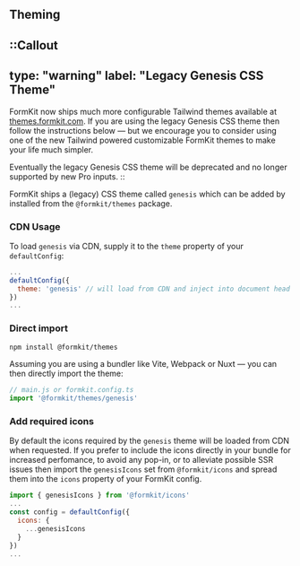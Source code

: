 ## Theming

::Callout
---
type: "warning"
label: "Legacy Genesis CSS Theme"
---
FormKit now ships much more configurable Tailwind themes available at [themes.formkit.com](https://themes.formkit.com). If you are using the legacy Genesis CSS theme then follow the instructions below — but we encourage you to consider using one of the new Tailwind powered customizable FormKit themes to make your life much simpler.

Eventually the legacy Genesis CSS theme will be deprecated and no longer supported by new Pro inputs.
::

FormKit ships a (legacy) CSS theme called `genesis` which can be added by installed from the `@formkit/themes` package.

### CDN Usage

To load `genesis` via CDN, supply it to the `theme` property of your `defaultConfig`:

```js
...
defaultConfig({
  theme: 'genesis' // will load from CDN and inject into document head
})
...
```

### Direct import

```sh
npm install @formkit/themes
```

Assuming you are using a bundler like Vite, Webpack or Nuxt — you can then directly import the theme:

```js
// main.js or formkit.config.ts
import '@formkit/themes/genesis'
```

### Add required icons

By default the icons required by the `genesis` theme will be loaded from CDN when requested. If you prefer to include the icons directly in your bundle for increased perfomance, to avoid any pop-in, or to alleviate possible SSR issues then import the `genesisIcons` set from `@formkit/icons` and spread them into the `icons` property of your FormKit config.

```js
import { genesisIcons } from '@formkit/icons'
...
const config = defaultConfig({
  icons: {
    ...genesisIcons
  }
})
...
```
